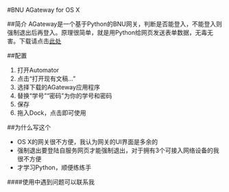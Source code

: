 #BNU AGateway for OS X

##简介
AGateway是一个基于Python的BNU网关，判断是否能登入，不能登入则强制退出后再登入。原理很简单，就是用Python给网页发送表单数据，无毒无害。下载请点击[此处](https://github.com/ilikemeat/BNU_Gateway/releases)

##配置
1. 打开Automator
2. 点击“打开现有文稿...”
3. 选择下载的AGateway应用程序
4. 替换“学号”“密码”为你的学号和密码
5. 保存
6. 拖入Dock，点击即可使用

##为什么写这个
* OS X的网关很不方便，我认为网关的UI界面是多余的
* 强制退出要登陆自服务网页才能强制退出，对于拥有3个可接入网络设备的我很不方便
* 才学习Python，顺便练练手

####使用中遇到问题可以联系我
